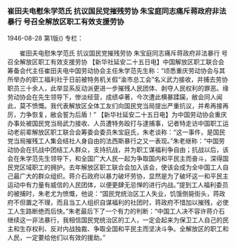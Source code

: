 ### 崔田夫电慰朱学范氏  抗议国民党摧残劳协  朱宝庭同志痛斥蒋政府非法暴行  号召全解放区职工有效支援劳协

1946-08-28
第1版()
专栏：

　　崔田夫电慰朱学范氏
    抗议国民党摧残劳协
    朱宝庭同志痛斥蒋政府非法暴行
    号召全解放区职工有效支援劳协
    【新华社延安二十五日电】中国解放区职工联合会筹备会代主任崔田夫电中国劳动协会主任朱学范先生称：“顷悉重庆劳动协会与其所举办的职工福利社于日前被特务机关假“渝市总工会”名义武力接收，并捕去劳协职员三十余人，此举显系反动派更进一步摧残人民团体、剥夺人民权利的罪恶。缘劳动协会在先生领导下，惨淡经营，成绩卓著，今次遭此横暴蹂躏，敝会同人闻此，莫不愤慨。我代表解放区全体工友们向国民党当局提出严重抗议，并希再接再厉，力争恢复，敝会誓为后盾！”
    【新华社延安二十五日电】为中国劳动协会重庆办事处被国民党当局武力接收、人员遭特务殴打与逮捕事，记者特走访中国职工运动老前辈解放区职工联合会筹委会委员朱宝庭氏，朱老谈称：“这一事件，是国民党当局摧残工人集会结社人身自由的法西斯暴行之又一表现。”朱老继称：“中国劳动协会在抗战中团结工人群众，支持抗战，并为职工谋福利争自由；抗战以后，该会在朱学范先生领导下，和全国广大人民一起为争取国内和平民主而奋斗，深得国民党区域职工的拥护。去年解放区职工联合会加入该会，使该会成为全中国工人自己最广大的群众组织。蒋介石政府以暴力破坏劳协，显然是为了破坏这一和平民主运动中有力量有威信的人民团体，以便更肆无忌惮的进行内战。”提到工人福利委员的被捕时，朱老尤为愤慨，他说：“国民党统治区工人失业，饥饿倒毙街头，蒋政府不但置之不理，而且当工人组织自谋福利的社团时，蒋政府不惜加以摧残，必使工人生路断绝而后快。”朱老最后下了一个有力的判断：“中国工人决不容许蒋介石继续这一非法暴行，我相信国民党统治区的工人，一定会起来为保卫工人自己的民主和生存权利、反对内战独裁、争取全国和平民主而坚决斗争。全解放区的职工和人民，一定要给他们以有效的援助。”
